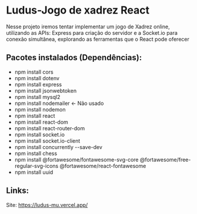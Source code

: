 # Ludus-Jogo de xadrez React

Nesse projeto iremos tentar implementar um jogo de Xadrez online, utilizando as APIs:
Express para criação do servidor e a Socket.io para conexão simultânea, explorando as
ferramentas que o React pode oferecer

## Pacotes instalados (Dependências):

- npm install cors
- npm install dotenv
- npm install express
- npm install jsonwebtoken
- npm install mysql2
- npm install nodemailer <- Não usado
- npm install nodemon
- npm install react
- npm install react-dom
- npm install react-router-dom
- npm install socket.io
- npm install socket.io-client
- npm install concurrently --save-dev
- npm install chess
- npm install @fortawesome/fontawesome-svg-core @fortawesome/free-regular-svg-icons @fortawesome/react-fontawesome
- npm install uuid

## Links:
Site: https://ludus-mu.vercel.app/
